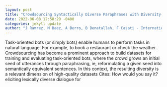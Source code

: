 ```yaml
--- 
layout: post 
title: "Crowdsourcing Syntactically Diverse Paraphrases with Diversity-Aware Prompts and Workflows" 
date: 2022-06-08 12:58:29 -0400 
categories: jekyll update 
author: "J Ramrez, M Baez, A Berro, B Benatallah, F Casati - International Conference on , 2022" 
--- 
```

Task-oriented bots (or simply bots) enable humans to perform tasks in natural language. For example, to book a restaurant or check the weather. Crowdsourcing has become a prominent approach to build datasets for training and evaluating task-oriented bots, where the crowd grows an initial seed of utterances through paraphrasing, ie, reformulating a given seed into semantically equivalent sentences. In this context, the resulting diversity is a relevant dimension of high-quality datasets Cites: How would you say it? eliciting lexically diverse dialogue for